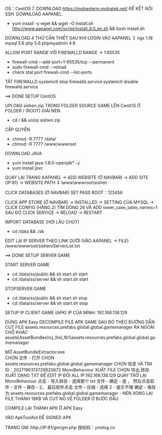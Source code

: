 ﻿OS：CentOS 7.
DOWNLOAD https://mobaxterm.mobatek.net/ ĐỂ KẾT NỐI SSH.
DOWNLOAD AAPANEL.

- yum install -y wget && wget -O install.sh http://www.aapanel.com/script/install_6.0_en.sh && bash install.sh

DOWNLOAD 4 THỨ CẦN THIẾT SAU KHI LOGIN VÀO AAPANEL ↧
ngx 1.18
mysql 5.6
php 5.6
phpmyadmin 4.9

ALLOW PORT RANGE VỚI FIREWALLD
RANGE -> 1:65535

- firewall-cmd --add-port=1-65535/tcp --permanent
- sudo firewall-cmd --reload
- check stat port firewall-cmd --list-ports

TẮT FIREWALLD
systemctl stop firewalld.service
systemctl disable firewalld.service

==> DONE SETUP CentOS

UPLOAD sishen.zip TRONG FOLDER SOURCE GAME LÊN CentOS Ở FOLDER / (ROOT)
GIẢI NÉN

- cd / && unzip sishen.zip

CẤP QUYỀN

- chmod -R 7777 /data/
- chmod -R 7777 /www/wwwroot

DOWNLOAD JAVA

- yum install java-1.8.0-openjdk\* -y
- yum install jsvc

QUAY LẠI TRANG AAPANEL -> ADD WEBSITE (Ở NAVBAR) -> ADD SITE {IP:81} -> WEBSITE PATH ↧
\www\wwwroot\sishen

CLICK DATABASES (Ở NAVBAR) SET PASS ROOT：123456

CLICK APP STORE (Ở NAVBAR) -> INSTALLED -> SETTING CỦA MYSQL -> CLICK CONFIG (HÀNG 2)
TÌM DÒNG 26 VÀ ADD lower_case_table_names=1
SAU ĐÓ CLICK SERVICE -> RELOAD -> RESTART

IMPORT DATABASE (HƠI LÂU CHÚT)

- cd /data && ./sk

EDIT LẠI IP SERVER THEO LINK DƯỚI (VÀO AAPANEL -> FILE)
/www/wwwroot/sishen/ServerList.txt

==> DONE SETUP SERVER GAME

START SERVER GAME

- cd /data/ss/public && sh start.sh start
- cd /data/ss/server && sh start.sh start

STOPSERVER GAME

- cd /data/ss/public && sh start.sh stop
- cd /data/ss/server && sh start.sh stop

SETUP IP CLIENT GAME (APK)
IP CỦA MÌNH: 192.168.136.129

DÙNG APK Easy DECOMPILE FILE APK GAME SAU ĐÓ THEO ĐƯỜNG DẪN CUT FILE assets.resources.prefabs.global.global.gamemanager
RA NGOÀI CHỖ KHÁC
assets\AssetBundles\rcj_lhsl_fb1\assets.resources.prefabs.global.global.gamemanager

MỞ AssetBundleExtractor.exe  
CHỌN 文件 - 打开 CHỌN assets.resources.prefabs.global.global.gamemanager
CHỌN 信息 VÀ TÌM ID：2027190313729920672 MonoBehaviour
XUẤT FILE CHỌN 导出,转存 XUẤT DẠNG TXT ĐỂ EDIT IP
ĐỔI ALL IP:192.168.136.129
QUAY TRỞ LẠI MonoBehaviour 点击 - 导入转存 - 选择那个 txt 文件 - 确定 - 是 ，
然后点击软件 - 文件 - 保存 - 2，
最后软件点击 文件 - 压缩 - 选择 2 - 提示不理 确定 - 保存为 assets.resources.prefabs.global.global.gamemanager -
NÉN XONG LẠI FILE THÀNH 19KB VÀ CUT NÓ VỀ FOLDER Ở BƯỚC ĐẦU

COMPILE LẠI THÀNH APK Ở APK Easy

VÀO ApkToolAid ĐỂ SIGNED APK

TRANG GM:
http://IP:81/gm/gm.php
授权码：ymdog.cn
